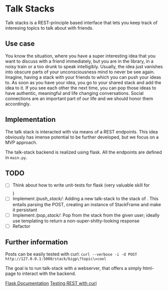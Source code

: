 # Talk Stacks

Talk stacks is a REST-principle based interface that lets you keep track of interesing topics to talk about with friends.

## Use case

You know the situation, where you have a super interesting idea that you want to discuss with a friend immediately, but you are in the library, in a noisy train or a too drunk to speak intelligibly. Usually, the idea just vanishes into obscure parts of your unconsciousness mind to never be see again. Imagine, having a stack with your friends to which you can push your ideas to. As soon as you have your idea, you go to your shared stack and add the idea to it. If you see each other the next time, you can pop those ideas to have authentic, meaningful and life changing conversations. Social connections are an important part of our life and we should honor them accordingly.

## Implementation

The talk stack is interacted with via means of a REST endpoints. This idea obviously has imense potential to be further developed, but we focus on a MVP approach.

The talk-stack backend is realized using flask. All the endpoints are defined in `main.py`.

## TODO

- [ ] Think about how to write unit-tests for flask (very valuable skill for $$$$)
- [ ] Implement */push_stack/<user>*: Adding a new talk-stack to the stack of <user>. This entails parsing the POST, creating an instance of StackFrame and make it persistant
- [ ] Implement */pop_stack/<user>*: Pop from the stack from the given user; ideally use templating to return a non-super-shitty-looking response
- [ ] Refactor

## Further information

Posts can be easily tested with curl: `curl --verbose -i -d POST  http://127.0.0.1:5000/stack/bigp\?topic\=cool`

The goal is to run talk-stack with a webserver, that offers a simply html-page to interact with the backend.

[Flask Documentation](https://flask.palletsprojects.com/en/1.1.x/quickstart/#)
[Testing REST with curl](https://www.codepedia.org/ama/how-to-test-a-rest-api-from-command-line-with-curl/)
